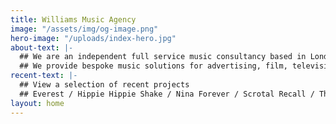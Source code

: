 ```yaml
---
title: Williams Music Agency
image: "/assets/img/og-image.png"
hero-image: "/uploads/index-hero.jpg"
about-text: |-
  ## We are an independent full service music consultancy based in London.
  ## We provide bespoke music solutions for advertising, film, television, games, brand identity, digital and interactive media.
recent-text: |-
  ## View a selection of recent projects
  ## Everest / Hippie Hippie Shake / Nina Forever / Scrotal Recall / The Guvnors / Set Fire to the Stars / Pride  / Almost Married / Abducted / Pantani / The Two Faces of January / Rush / Closed Circuit / About Time / The Battle of the Sexes / You Are Me / Trance / Restless  / The Sweeney  /  What If
layout: home
---
```


